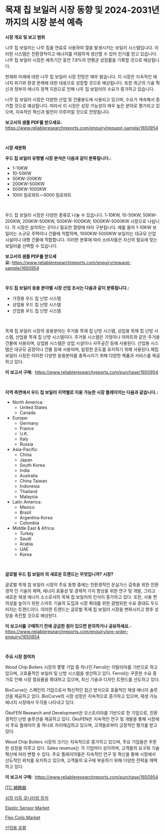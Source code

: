 <p><h1>목재 칩 보일러 시장 동향 및 2024-2031년까지의 시장 분석 예측</h1></p><p><strong>시장 개요 및 보고 범위</strong></p>
<p><p>나무 칩 보일러는 나무 칩을 연료로 사용하여 열을 발생시키는 보일러 시스템입니다. 이러한 시스템은 친환경적이고 에너지를 저렴하게 생산할 수 있어 인기를 얻고 있습니다. 나무 칩 보일러 시장은 예측기간 동안 7.8%의 연평균 성장률을 기록할 것으로 예상됩니다.</p><p>현재와 미래에 대한 나무 칩 보일러 시장 전망은 매우 밝습니다. 이 시장은 지속적인 에너지 위기와 환경 문제에 대한 대응으로 성장할 것으로 예상됩니다. 또한 최근의 기술 혁신과 정부의 에너지 정책 지원으로 인해 나무 칩 보일러의 수요가 증가하고 있습니다.</p><p>나무 칩 보일러 시장은 다양한 산업 및 건물용도에 사용되고 있으며, 수요가 계속해서 증가할 것으로 예상됩니다. 따라서 이 시장은 성장 가능성이 매우 높은 분야로 평가되고 있으며, 지속적인 혁신과 발전이 이루어질 것으로 전망됩니다.</p></p>
<p><strong>보고서의 샘플 PDF를 받으세요:</strong> <a href="https://www.reliableresearchreports.com/enquiry/request-sample/1650954">https://www.reliableresearchreports.com/enquiry/request-sample/1650954</a></p>
<p>&nbsp;</p>
<p><strong>시장 세분화</strong></p>
<p><strong>우드 칩 보일러 유형별 시장 분석은 다음과 같이 분류됩니다.:</strong></p>
<p><ul><li>1-10KW</li><li>10-50KW</li><li>50KW-200KW</li><li>200KW-500KW</li><li>500KW-1000KW</li><li>1000 킬로와트—5000 킬로와트</li></ul></p>
<p>&nbsp;</p>
<p><p>우드 칩 보일러 시장은 다양한 종류로 나눌 수 있습니다. 1-10KW, 10-50KW, 50KW-200KW, 200KW-500KW, 500KW-1000KW, 1000KW-5000KW 시장으로 나뉩니다. 각 시장은 설치하는 곳이나 필요한 열량에 따라 구분됩니다. 예를 들어 1-10KW 보일러는 소규모 주택이나 건물에 적합하며, 1000KW-5000KW 보일러는 대규모 산업 시설이나 대형 건물에 적합합니다. 이러한 분류에 따라 소비자들은 자신의 필요에 맞는 보일러를 선택할 수 있습니다.</p></p>
<p><strong>보고서의 샘플 PDF를 받으세요:</strong>&nbsp;<a href="https://www.reliableresearchreports.com/enquiry/request-sample/1650954">https://www.reliableresearchreports.com/enquiry/request-sample/1650954</a></p>
<p>&nbsp;</p>
<p><strong> 우드 칩 보일러 응용 분야별 시장 산업 조사는 다음과 같이 분류됩니다.:</strong></p>
<p><ul><li>가정용 우드 칩 난방 시스템</li><li>상업용 우드 칩 난방 시스템</li><li>산업용 우드 칩 난방 시스템</li></ul></p>
<p>&nbsp;</p>
<p><p>목재 칩 보일러 시장의 응용분야는 주거용 목재 칩 난방 시스템, 상업용 목재 칩 난방 시스템, 산업용 목재 칩 난방 시스템이다. 주거용 시스템은 가정이나 아파트와 같은 주거용 건물에 사용되며, 상업용 시스템은 상업 시설이나 사무공간 등에 사용된다. 산업용 시스템은 대규모 공장이나 건물 등에 사용되며, 일정한 온도를 유지하기 위해 사용된다.재칩 보일러 시장은 이러한 다양한 응용분야를 충족시키기 위해 다양한 제품과 서비스를 제공하고 있다.</p></p>
<p><strong>이 보고서 구매:</strong>&nbsp; <a href="https://www.reliableresearchreports.com/purchase/1650954">https://www.reliableresearchreports.com/purchase/1650954</a></p>
<p>&nbsp;</p>
<p><strong>지역 측면에서 우드 칩 보일러 지역별로 이용 가능한 시장 플레이어는 다음과 같습니다.:</strong></p>
<p><ul>
    <li>
        North America:
        <ul>
            <li>United States</li>
            <li>Canada</li>
        </ul>
    </li>
    <li>
        Europe:
        <ul>
            <li>Germany</li>
            <li>France</li>
            <li>U.K.</li>
            <li>Italy</li>
            <li>Russia</li>
        </ul>
    </li>
    <li>
        Asia-Pacific:
        <ul>
            <li>China</li>
            <li>Japan</li>
            <li>South Korea</li>
            <li>India</li>
            <li>Australia</li>
            <li>China Taiwan</li>
            <li>Indonesia</li>
            <li>Thailand</li>
            <li>Malaysia</li>
        </ul>
    </li>
    <li>
        Latin America:
        <ul>
            <li>Mexico</li>
            <li>Brazil</li>
            <li>Argentina Korea</li>
            <li>Colombia</li>
        </ul>
    </li>
    <li>
        Middle East & Africa:
        <ul>
            <li>Turkey</li>
            <li>Saudi</li>
            <li>Arabia</li>
            <li>UAE</li>
            <li>Korea</li>
        </ul>
    </li>
    </ul></p>
<p>&nbsp;</p>
<p><strong>글로벌 우드 칩 보일러 의 새로운 트렌드는 무엇입니까? 시장?</strong></p>
<p><p>글로벌 목재 칩 보일러 시장의 주요 동향 중에는 친환경적인 온실가스 감축을 위한 친환경적 인 기술의 채택, 에너지 효율성 및 경제적 가치 향상을 위한 연구 및 개발, 그리고 새로운 재생 에너지 소스로서의 목재 칩 보일러의 인식이 증가하고 있다. 또한, 사용 편의성을 높이기 위한 스마트 기술의 도입과 시장 확대를 위한 광범위한 수요 증대도 두드러지는 트렌드이다. 이러한 트렌드는 글로벌 목재 칩 보일러 시장을 변화시키고 향후 성장을 촉진할 것으로 예상된다.</p></p>
<p><strong>이 보고서를 구매하기 전에 궁금한 점이 있으면 문의하거나 공유하세요.</strong>- <a href="https://www.reliableresearchreports.com/enquiry/pre-order-enquiry/1650954">https://www.reliableresearchreports.com/enquiry/pre-order-enquiry/1650954</a></p>
<p>&nbsp;</p>
<p><strong>주요 시장 참여자</strong></p>
<p><p>Wood Chip Boilers 시장의 몇몇 기업 중 하나인 Ferroli는 이탈리아를 기반으로 하고 있으며, 고효율적인 보일러 및 난방 시스템을 생산하고 있다. Ferroli는 꾸준한 수요 증가로 인해 시장 점유율을 확대하고 있으며, 최신 기술과 디자인 트렌드를 선도하고 있다. </p><p>BioCurve는 스페인의 기업으로서 혁신적인 접근 방식으로 효율적인 재생 에너지 솔루션을 제공하고 있다. BioCurve의 시장 성장은 지속적으로 증가하고 있으며, 재생 가능 에너지 시장에서 두각을 나타내고 있다.</p><p>ÖkoFEN Research and Development은 오스트리아를 기반으로 한 기업으로, 친환경적인 난방 솔루션을 제공하고 있다. ÖkoFEN은 지속적인 연구 및 개발을 통해 시장에서 주요 플레이어 중 하나로 자리매김하고 있으며, 고객들로부터 긍정적인 평가를 받고 있다.</p><p>Wood Chip Boilers 시장의 크기는 지속적으로 증가하고 있으며, 주요 기업들은 꾸준한 성장을 이루고 있다. Sales revenue는 각 기업마다 상이하며, 고객들의 요구와 기술 혁신에 따라 변할 수 있다. 주요 플레이어들은 지속적인 연구 및 혁신을 통해 시장에서 선도적인 위치를 유지하고 있으며, 고객들의 요구에 부응하기 위해 다양한 전략을 채택하고 있다.</p></p>
<p><strong>이 보고서 구매:</strong>&nbsp;&nbsp;<a href="https://www.reliableresearchreports.com/purchase/1650954">https://www.reliableresearchreports.com/purchase/1650954</a></p>
<p><p><a href="https://github.com/AaronVargas43/Market-Research-Report-List-1/blob/main/585770211289.md">ITC 補聴器</a></p><p><a href="https://github.com/Howaoole34545/Market-Research-Report-List-1/blob/main/710382810233.md">심장 리듬 모니터링 장치</a></p><p><a href="https://github.com/gdfhhhj/Market-Research-Report-List-3/blob/main/elastic-sensor-market.md">Elastic Sensor Market</a></p><p><a href="https://github.com/julyju69/Market-Research-Report-List-2/blob/main/flex-coils-market.md">Flex Coils Market</a></p><p><a href="https://github.com/vs2869dizt0/Market-Research-Report-List-1/blob/main/807716110232.md">산업용 유황</a></p></p>
